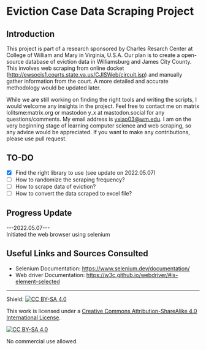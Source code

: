# Eviction Case Data Scraping Project

## Introduction 
This project is part of a research sponsored by Charles Resarch Center at College of William and Mary in Virginia, U.S.A. Our plan is to create a open-source database of eviction data in Williamsburg and James City County. This involves web scraping from online docket (http://ewsocis1.courts.state.va.us/CJISWeb/circuit.jsp) and manually gather information from the court. A more detailed and accurate methodology would be updated later.

While we are still working on finding the right tools and writing the scripts, I would welcome any insights in the project. Feel free to contact me on matrix lolitsme:matrix.org or mastodon y_x at mastodon.social  for any questions/comments. My email address is yxiao03@wm.edu. I am on the very beginning stage of learning computer science and web scraping, so any advice would be appreciated. If you want to make any contributions, please use pull request. 

## TO-DO

- [x] Find the right library to use (see update on 2022.05.07)
- [ ] How to randomize the scraping frequency? 
- [ ] How to scrape data of eviction?
- [ ] How to convert the data scraped to excel file?

## Progress Update

---2022.05.07---  
Initiated the web browser using selenium  

## Useful Links and Sources Consulted
- Selenium Documentation: https://www.selenium.dev/documentation/
- Web driver Documentation: https://w3c.github.io/webdriver/#is-element-selected 


---

Shield: [![CC BY-SA 4.0][cc-by-sa-shield]][cc-by-sa]

This work is licensed under a
[Creative Commons Attribution-ShareAlike 4.0 International License][cc-by-sa].

[![CC BY-SA 4.0][cc-by-sa-image]][cc-by-sa]

[cc-by-sa]: http://creativecommons.org/licenses/by-sa/4.0/
[cc-by-sa-image]: https://licensebuttons.net/l/by-sa/4.0/88x31.png
[cc-by-sa-shield]: https://img.shields.io/badge/License-CC%20BY--SA%204.0-lightgrey.svg


No commercial use allowed. 
